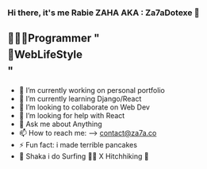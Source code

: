 ### Hi there, it's me Rabie ZAHA AKA : Za7aDotexe 🤙

## 👨🏻‍💻Programmer "$$$$ 🚀WebLifeStyle $$$$"

- 🔭 I’m currently working on personal portfolio
- 🌱 I’m currently learning Django/React
- 👯 I’m looking to collaborate on Web Dev
- 🤔 I’m looking for help with React
- 💬 Ask me about Anything 
- 📫 How to reach me: --> contact@za7a.co
- ⚡ Fun fact: i made terrible pancakes
- 🤙 Shaka i do Surfing 🏄‍♂️ X Hitchhiking 🧭
